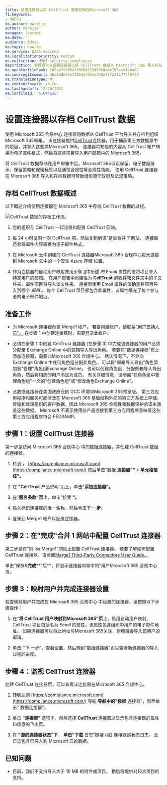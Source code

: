 ```yaml
---
title: 设置连接器以将 CellTrust 数据存档在Microsoft 365
f1.keywords:
- NOCSH
ms.author: markjjo
author: markjjo
manager: laurawi
ms.date: ''
audience: Admin
ms.topic: how-to
ms.service: O365-seccomp
ms.localizationpriority: medium
ms.collection: M365-security-compliance
description: 管理员可以设置连接器以将 CellTrust 数据从 Microsoft 365 导入和存档。 此连接器允许您将来自第三方数据源的数据存档到 Microsoft 365。 在存档此数据后，可以使用合规性功能（如合法保留、内容搜索和保留策略）管理第三方数据。
ms.openlocfilehash: fd2ae7c905a1f0104112d30b8a4f195ccd146a07
ms.sourcegitcommit: 36a19d80fe3f053df0fec398a7ff2dfc777f9730
ms.translationtype: MT
ms.contentlocale: zh-CN
ms.lasthandoff: 12/30/2021
ms.locfileid: "61644536"
---
```

# <a name="set-up-a-connector-to-archive-celltrust-data"></a>设置连接器以存档 CellTrust 数据

使用 Microsoft 365 合规中心 连接器将数据从 CellTrust 平台导入并存档到组织Microsoft 365邮箱。 该连接器提供[CellTrust](https://globanet.com/celltrust/)连接器，用于捕获第三方数据源中的项目，并导入这些项Microsoft 365。 连接器将短信的内容从 CellTrust 帐户转换为电子邮件格式，然后将这些项目导入用户邮箱中的 Microsoft 365。

将 CellTrust 数据存储在用户邮箱中后，Microsoft 365诉讼保留、电子数据展示、保留策略和保留标签以及通信合规性等合规性功能。 使用 CellTrust 连接器在 Microsoft 365 导入和存档数据可帮助组织遵守政府及法规策略。

## <a name="overview-of-archiving-celltrust-data"></a>存档 CellTrust 数据概述

以下概述介绍使用连接器在 Microsoft 365 中存档 CellTrust 数据的过程。

![CellTrust 数据的存档工作流。](../media/CellTrustConnectorWorkflow.png)

1. 您的组织与 CellTrust 一起设置和配置 CellTrust 网站。

2. 每 24 小时复制一次 CellTrust 项，然后复制到该"是否合并 1"网站。 连接器还会将邮件内容转换为电子邮件格式。

3. 在 Microsoft 云中创建的 CellTrust 连接器Microsoft 365 合规中心每天连接到 Microsoft 云中的一个安全 Azure 存储 位置。

4. 作为连接器的自动用户映射使用步骤 [3](#step-3-map-users-and-complete-the-connector-setup)中所述 *的 Email* 属性的值将项目导入特定用户的邮箱。 在用户邮箱中创建名为 **CellTrust** 的收件箱文件夹中的子文件夹，邮件项目将导入该文件夹。 连接器使用 Email 属性的值确定将项目导入到哪个 *邮箱* 。 每个 CellTrust 项目都包含此属性，该属性填充了每个参与者的电子邮件地址。

## <a name="before-you-begin"></a>准备工作

- 为 Microsoft 连接器创建 Merge1 帐户。 若要创建帐户，请联系["用户支持人员"。](https://www.veritas.com/content/support/) 在步骤 1 中创建连接器时，需要登录此帐户。

- 必须在步骤 1 中创建 CellTrust 连接器 (在步骤 3) 中完成该连接器的用户必须分配至 Exchange Online 中的邮箱导入导出角色。 若要在"数据连接器"页上添加连接器，需要此Microsoft 365 合规中心。 默认情况下，不会向 Exchange Online 中任何角色组分配此角色。 可以将"邮箱导入导出"角色添加到"管理"角色组Exchange Online。 也可以创建角色组，分配邮箱导入导出角色，然后将相应的用户添加为成员。 有关详细信息，请参阅"在角色[](/Exchange/permissions-exo/role-groups#create-role-groups)组中管理角色组[](/Exchange/permissions-exo/role-groups#modify-role-groups)"一文的"创建角色组"或"修改角色Exchange Online"。

- 此数据连接器在美国政府云的 GCC 环境中Microsoft 365预览版。 第三方应用程序和服务可能涉及在 Microsoft 365 基础结构外部的第三方系统上存储、传输和处理组织的客户数据，因此 Microsoft 365 合规性和数据保护承诺未涵盖这些数据。 Microsoft 不表示使用此产品连接到第三方应用程序意味着这些第三方应用程序符合 FEDRAMP。

## <a name="step-1-set-up-the-celltrust-connector"></a>步骤 1：设置 CellTrust 连接器

第一步是访问 Microsoft 365 合规中心 中的数据连接器，并创建 CellTrust 数据的连接器。

1. 转到 ， [https://compliance.microsoft.com](https://compliance.microsoft.com/) 然后单击"数据 **连接器""** \> **单元格信任"。**

2. 在 **"CellTrust** 产品说明"页上，单击"**添加连接器"。**

3. 在"**服务条款"页上**，单击"接受 **"。**

4. 输入标识连接器的唯一名称，然后单击下一 **步**。

5. 登录到 Merge1 帐户以配置连接器。

## <a name="step-2-configure-the-celltrust-connector-on-the-veritas-merge1-site"></a>步骤 2：在"完成"合并 1 网站中配置 CellTrust 连接器

第二步是在"则 Iss Merge1"网站上配置 CellTrust 连接器。 若要了解如何配置 CellTrust 连接器，请参阅[Merge1 Third-Party Connectors User Guide。](https://docs.ms.merge1.globanetportal.com/Merge1%20Third-Party%20Connectors%20CellTrust%20User%20Guide%20.pdf)

单击"保存&**完成****"后**，将显示连接器向导中的"用户Microsoft 365 合规中心页。

## <a name="step-3-map-users-and-complete-the-connector-setup"></a>步骤 3：映射用户并完成连接器设置

若要映射用户并完成在 Microsoft 365 合规中心 中设置的连接器，请按照以下步骤操作：

1. 在"**将 CellTrust 用户映射到Microsoft 365"页上**，启用自动用户映射。 CellTrust 项目包括名为 *Email* 的属性，该属性包含组织中用户的电子邮件地址。 如果连接器可以将此地址与Microsoft 365关联，则项目会导入该用户的邮箱。

2. 单击 **"下** 一步"，查看设置，然后转到"数据连接器"页以查看新连接器的导入过程的进度。

## <a name="step-4-monitor-the-celltrust-connector"></a>步骤 4：监视 CellTrust 连接器

创建 CellTrust 连接器后，可以查看该连接器在Microsoft 365 合规中心。

1. 转到左侧 [https://compliance.microsoft.com](https://compliance.microsoft.com/) 导航 **导航中的"数据** 连接器"，然后单击" 数据连接器"。

2. 单击 **"连接器"** 选项卡，然后选择 **CellTrust** 连接器以显示包含连接器的属性和信息的飞出页。

3. 在 **"源的连接器状态"下**， **单击"下载** 日志"链接 (或) 连接器的状态日志。 此日志包含已导入到 Microsoft 云的数据。

## <a name="known-issues"></a>已知问题

- 目前，我们不支持导入大于 10 MB 的附件或项目。 稍后将提供对较大项目的支持。